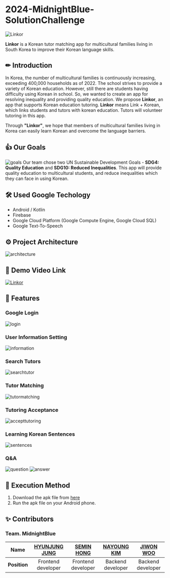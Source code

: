 # 2024-MidnightBlue-SolutionChallenge
![Linkor](https://github.com/Linkor-GDSC/Linkor-BE/assets/145983280/b1603463-8139-4408-aac9-a817a016ed19)

**Linkor** is a Korean tutor matching app for multicultural families living in South Korea to improve their Korean language skills.


## ✏ Introduction
In Korea, the number of multicultural families is continuously increasing, exceeding 400,000 households as of 2022. The school strives to provide a variety of Korean education. However, still there are students having difficulty using Korean in school. So, we wanted to create an app for resolving inequality and providing quality education. We propose **Linkor**, an app that supports Korean education tutoring.
**Linkor** means Link + Korean, which links students and tutors with korean education. Tutors will volunteer tutoring in this app.


Through **"Linkor"**, we hope that members of multicultural families living in Korea can easily learn Korean and overcome the language barriers.


## 👍 Our Goals
![goals](https://github.com/Linkor-GDSC/Linkor-BE/assets/145983280/7a1c9ce7-896b-4cbf-b6ea-5c7aff1a2e2a)
Our team chose two UN Sustainable Development Goals - **SDG4: Quality Education** and **SDG10: Reduced Inequalities**.
This app will provide quality education to multicultural students, and reduce inequalities which they can face in using Korean.


## 🛠 Used Google Techology
* Android / Kotlin
* Firebase
* Google Cloud Platform (Google Compute Engine, Google Cloud SQL)
* Google Text-To-Speech


## ⚙ Project Architecture
![architecture](https://github.com/Linkor-GDSC/Linkor-BE/assets/145983280/754d5566-8d5d-4557-9b29-cbe5d5326e54)


## 🎥 Demo Video Link
[![Linkor](https://github.com/Linkor-GDSC/Linkor-BE/assets/145983280/b1603463-8139-4408-aac9-a817a016ed19)](https://www.youtube.com/watch?v=r5wCOYuVlFg)


## 📱 Features

### Google Login
![login](https://github.com/Linkor-GDSC/Linkor-BE/assets/145983280/4f66dcf1-b22b-44e5-a116-ef300b29eb67)
### User Information Setting
![information](https://github.com/Linkor-GDSC/Linkor-BE/assets/145983280/6961baff-3127-4e4e-973a-4ce17ad3116b)
### Search Tutors
![searchtutor](https://github.com/Linkor-GDSC/Linkor-BE/assets/145983280/366b263d-d16d-4f30-99e4-a7e0af5b08d8)
### Tutor Matching
![tutormatching](https://github.com/Linkor-GDSC/Linkor-BE/assets/145983280/e5ebfc8d-fffb-4e32-955d-0788f0c7e1d0)
### Tutoring Acceptance
![accepttutoring](https://github.com/Linkor-GDSC/Linkor-BE/assets/145983280/bd10a144-0982-446b-9482-9ecc16c09a87)
### Learning Korean Sentences
![sentences](https://github.com/Linkor-GDSC/Linkor-BE/assets/145983280/d4f34442-11e5-4230-8988-4e0f37dcd3bc)
### Q&A
![question](https://github.com/Linkor-GDSC/Linkor-BE/assets/145983280/c54d1f3f-e74d-4490-9706-ee02ab729d50)
![answer](https://github.com/Linkor-GDSC/Linkor-BE/assets/145983280/edf10c14-9383-4ae2-baf2-feea83d125f7)

## 📲 Execution Method
1. Download the apk file from [here](https://drive.google.com/drive/folders/1HRZLX59zPh3paGZHwHaezoXA38AwY3Nc?usp=sharing)
2. Run the apk file on your Android phone.


## ✨ Contributors
### Team. MidnightBlue
|   **Name**   | [HYUNJUNG JUNG](https://github.com/jhjalison01)  | [SEMIN HONG](https://github.com/semsemin)  | [NAYOUNG KIM](https://github.com/nayoung16)  | [JIWON WOO](https://github.com/jiwonniy)  |
|:------------:|:-:|:-:|:-:|:-:|
| **Position** | Frontend developer  | Frontend developer | Backend developer  | Backend developer  |
